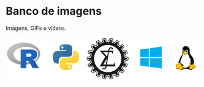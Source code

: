 # Banco de imagens

Imagens, GIFs e vídeos.

<p align="center">
<img src="Imagens_logo_repositorio.png" alt="Drawing"/>
</p>
